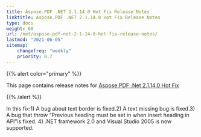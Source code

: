 ```yaml
---
title: Aspose.PDF .NET 2.1.14.0 Hot Fix Release Notes
linktitle: Aspose.PDF .NET 2.1.14.0 Hot Fix Release Notes
type: docs
weight: 60
url: /net/aspose-pdf-net-2-1-14-0-hot-fix-release-notes/
lastmod: "2021-06-05"
sitemap:
    changefreq: "weekly"
    priority: 0.7
---
```


{{% alert color="primary" %}}

This page contains release notes for [Aspose.PDF .Net 2.1.14.0 Hot Fix](https://downloads.aspose.com/pdf/net/new-releases/aspose.pdf-.net-2.1.14.0-hot-fix/)

{{% /alert %}}

In this fix:1) A bug about text border is fixed.2) A text missing bug is fixed.3) A bug that throw “Previous heading must be set in when insert heading in API”is fixed. 4) .NET framework 2.0 and Visual Studio 2005 is now supported.
